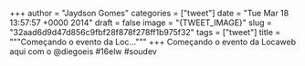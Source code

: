
+++
author = "Jaydson Gomes"
categories = ["tweet"]
date = "Tue Mar 18 13:57:57 +0000 2014"
draft = false
image = "{TWEET_IMAGE}"
slug = "32aad6d9d47d856c9fbf28f878f278ff1b975f32"
tags = ["tweet"]
title = """Começando o evento da Loc..."""
+++
Começando o evento da Locaweb aqui com o @diegoeis #16elw #soudev
